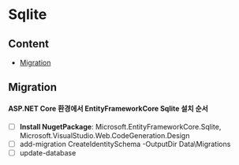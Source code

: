 # Sqlite

## Content
- [Migration](#migration)

## Migration
#### ASP.NET Core 환경에서 EntityFrameworkCore Sqlite 설치 순서
- [ ] **Install NugetPackage**: Microsoft.EntityFrameworkCore.Sqlite, Microsoft.VisualStudio.Web.CodeGeneration.Design
- [ ] add-migration CreateIdentitySchema -OutputDir Data\Migrations
- [ ] update-database
